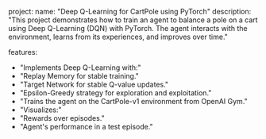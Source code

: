 project:
  name: "Deep Q-Learning for CartPole using PyTorch"
  description: "This project demonstrates how to train an agent to balance a pole on a cart using Deep Q-Learning (DQN) with PyTorch. The agent interacts with the environment, learns from its experiences, and improves over time."

features:
  - "Implements Deep Q-Learning with:"
  - "Replay Memory for stable training."
  - "Target Network for stable Q-value updates."
  - "Epsilon-Greedy strategy for exploration and exploitation."
  - "Trains the agent on the CartPole-v1 environment from OpenAI Gym."
  - "Visualizes:"
  - "Rewards over episodes."
  - "Agent's performance in a test episode."
